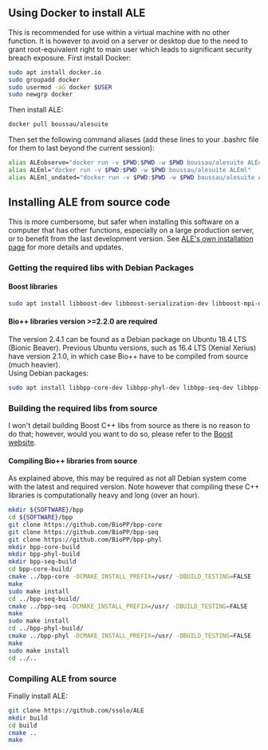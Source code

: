 ## Using Docker to install ALE
This is recommended for use within a virtual machine with no other function.
It is however to avoid on a server or desktop due to the need to grant root-equivalent right to main user which leads to significant security breach exposure.
First install Docker:
```sh
sudo apt install docker.io
sudo groupadd docker
sudo usermod -aG docker $USER
sudo newgrp docker
```
Then install ALE:  
```sh
docker pull boussau/alesuite
```
Then set the following command aliases (add these lines to your .bashrc file for them to last beyond the current session):
```sh
alias ALEobserve="docker run -v $PWD:$PWD -w $PWD boussau/alesuite ALEobserve"
alias ALEml="docker run -v $PWD:$PWD -w $PWD boussau/alesuite ALEml"
alias ALEml_undated="docker run -v $PWD:$PWD -w $PWD boussau/alesuite ALEml_undated"
```
## Installing ALE from source code

This is more cumbersome, but safer when installing this software on a computer that has other functions, especially on  a large production server, or to benefit from the last development version. See [ALE's own installation page](https://github.com/ssolo/ALE/blob/master/INSTALL.md) for more details and updates.

### Getting the required libs with Debian Packages 

#### Boost libraries
```sh
sudo apt install libboost-dev libboost-serialization-dev libboost-mpi-dev
```
#### Bio++ libraries version >=2.2.0 are required
The version 2.4.1 can be found as a Debian package on Ubuntu 18.4 LTS (Bionic Beaver). Previous Ubuntu versions, such as 16.4 LTS (Xenial Xerius) have version 2.1.0, in which case Bio++ have to be compiled from source (much heavier).  
Using Debian packages:  
```sh
sudo apt install libbpp-core-dev libbpp-phyl-dev libbpp-seq-dev libbpp-seq-omics-dev
```

### Building the required libs from source

I won't detail building Boost C++ libs from source as there is no reason to do that; however, would you want to do so, please refer to the [Boost website](https://www.boost.org/).

#### Compiling Bio++ libraries from source

As explained above, this may be required as not all Debian system come with the latest and required version. Note however that compiling these C++ libraries is computationally heavy and long (over an hour).
  
```sh
mkdir ${SOFTWARE}/bpp
cd ${SOFTWARE}/bpp
git clone https://github.com/BioPP/bpp-core
git clone https://github.com/BioPP/bpp-seq
git clone https://github.com/BioPP/bpp-phyl
mkdir bpp-core-build
mkdir bpp-phyl-build
mkdir bpp-seq-build
cd bpp-core-build/
cmake ../bpp-core -DCMAKE_INSTALL_PREFIX=/usr/ -DBUILD_TESTING=FALSE
make
sudo make install
cd ../bpp-seq-build/
cmake ../bpp-seq -DCMAKE_INSTALL_PREFIX=/usr/ -DBUILD_TESTING=FALSE
make
sudo make install
cd ../bpp-phyl-build/
cmake ../bpp-phyl -DCMAKE_INSTALL_PREFIX=/usr/ -DBUILD_TESTING=FALSE
make
sudo make install
cd ../..
```

### Compiling ALE from source

Finally install ALE:  
```sh
git clone https://github.com/ssolo/ALE
mkdir build
cd build
cmake ..
make
```
